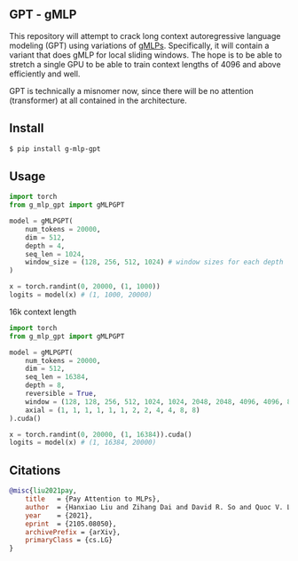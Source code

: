 ## GPT - gMLP

This repository will attempt to crack long context autoregressive language modeling (GPT) using variations of <a href="https://arxiv.org/abs/2105.08050">gMLPs</a>. Specifically, it will contain a variant that does gMLP for local sliding windows. The hope is to be able to stretch a single GPU to be able to train context lengths of 4096 and above efficiently and well.

GPT is technically a misnomer now, since there will be no attention (transformer) at all contained in the architecture.

## Install

```bash
$ pip install g-mlp-gpt
```

## Usage

```python
import torch
from g_mlp_gpt import gMLPGPT

model = gMLPGPT(
    num_tokens = 20000,
    dim = 512,
    depth = 4,
    seq_len = 1024,
    window_size = (128, 256, 512, 1024) # window sizes for each depth
)

x = torch.randint(0, 20000, (1, 1000))
logits = model(x) # (1, 1000, 20000)
```

16k context length

```python
import torch
from g_mlp_gpt import gMLPGPT

model = gMLPGPT(
    num_tokens = 20000,
    dim = 512,
    seq_len = 16384,
    depth = 8,
    reversible = True,
    window = (128, 128, 256, 512, 1024, 1024, 2048, 2048, 4096, 4096, 8192, 8192),
    axial = (1, 1, 1, 1, 1, 1, 2, 2, 4, 4, 8, 8)
).cuda()

x = torch.randint(0, 20000, (1, 16384)).cuda()
logits = model(x) # (1, 16384, 20000)
```

## Citations

```bibtex
@misc{liu2021pay,
    title   = {Pay Attention to MLPs}, 
    author  = {Hanxiao Liu and Zihang Dai and David R. So and Quoc V. Le},
    year    = {2021},
    eprint  = {2105.08050},
    archivePrefix = {arXiv},
    primaryClass = {cs.LG}
}
```
